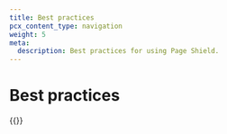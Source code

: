 ```yaml
---
title: Best practices
pcx_content_type: navigation
weight: 5
meta:
  description: Best practices for using Page Shield.
---
```


# Best practices

{{<directory-listing>}}